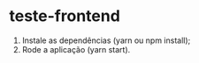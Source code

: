 # teste-frontend

1. Instale as dependências (yarn ou npm install);
2. Rode a aplicação (yarn start).
